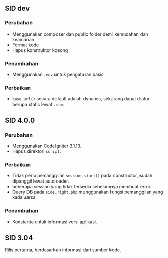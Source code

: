 ## SID dev
### Perubahan
- Menggunakan composer dan public folder demi kemudahan dan keamanan
- Format kode
- Hapus konstruktor kosong

### Penambahan
- Menggunakan `.env` untuk pengaturan basic

### Perbaikan
- `base_url()` secara default adalah dynamic, sekarang dapat diatur berupa static lewat `.env`.

## SID 4.0.0
### Perubahan
- Menggunakan CodeIgniter 3.1.13.
- Hapus direktori `script`.

### Perbaikan
- Tidak perlu pemanggilan `session_start()` pada constructor, sudah dipanggil lewat autoloader.
- beberapa session yang tidak tersedia sebelumnya membuat error.
- Query DB pada `side.right.php` menggunakan fungsi pemanggilan yang kadaluarsa.

### Penambahan
- Konstanta untuk informasi versi aplikasi.

## SID 3.04
Rilis pertama, berdasarkan informasi dari sumber kode.
